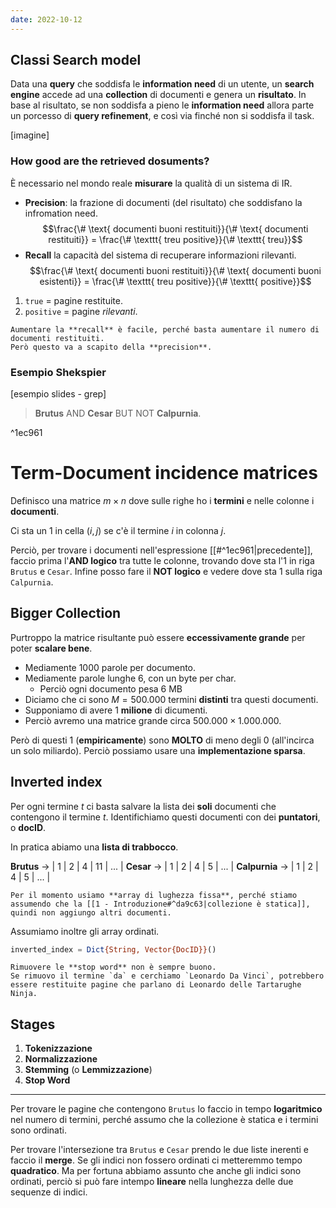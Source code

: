 ```yaml
---
date: 2022-10-12
---
```


## Classi Search model
Data una **query** che soddisfa le **information need** di un utente, un **search engine** accede ad una **collection** di documenti e genera un **risultato**.
In base al risultato, se non soddisfa a pieno le **information need** allora parte un porcesso di **query refinement**, e così via finché non si soddisfa il task.

[imagine]

### How good are the retrieved dosuments?
È necessario nel mondo reale **misurare** la qualità di un sistema di IR.
- **Precision**: la frazione di documenti (del risultato) che soddisfano la infromation need. $$\frac{\# \text{ documenti buoni restituiti}}{\# \text{ documenti restituiti}} = \frac{\# \texttt{ treu positive}}{\# \texttt{ treu}}$$
- **Recall** la capacità del sistema di recuperare informazioni rilevanti. $$\frac{\# \text{ documenti buoni restituiti}}{\# \text{ documenti buoni esistenti}} = \frac{\# \texttt{ treu positive}}{\# \texttt{ positive}}$$

1. `true` = pagine restituite.
2. `positive` = pagine *rilevanti*.

```ad-warning
Aumentare la **recall** è facile, perché basta aumentare il numero di documenti restituiti.
Però questo va a scapito della **precision**.
```

### Esempio Shekspier
[esempio slides - grep]
> **Brutus** AND **Cesar** BUT NOT **Calpurnia**.

^1ec961

# Term-Document incidence matrices
Definisco una matrice $m \times n$ dove sulle righe ho i **termini** e nelle colonne i **documenti**.

Ci sta un 1 in cella $(i,j)$ se c'è il termine $i$ in colonna $j$.

Perciò, per trovare i documenti nell'espressione [[#^1ec961|precedente]], faccio prima l'**AND logico** tra tutte le colonne, trovando dove sta l'1 in riga `Brutus` e `Cesar`.
Infine posso fare il **NOT logico** e vedere dove sta 1 sulla riga `Calpurnia`.

## Bigger Collection
Purtroppo la matrice risultante può essere **eccessivamente grande** per poter **scalare bene**.

- Mediamente 1000 parole per documento.
- Mediamente parole lunghe 6, con un byte per char.
	- Perciò ogni documento pesa 6 MB
- Diciamo che ci sono $M = 500.000$ termini **distinti** tra questi documenti.
- Supponiamo di avere $1$ **milione** di dicumenti.
- Perciò avremo una matrice grande circa $500.000 \times 1.000.000$.

Però di questi 1 (**empiricamente**) sono **MOLTO** di meno degli 0 (all'incirca un solo miliardo).
Perciò possiamo usare una **implementazione sparsa**.

## Inverted index
Per ogni termine $t$ ci basta salvare la lista dei **soli** documenti che contengono il termine $t$.
Identifichiamo questi documenti con dei **puntatori**, o **docID**.

In pratica abiamo una **lista di trabbocco**.

**Brutus** -> | 1 | 2 | 4 | 11 | ... |
**Cesar** ->  | 1 | 2 | 4 | 5 | ... |
**Calpurnia** ->  | 1 | 2 | 4 | 5 | ... |

```ad-important
Per il momento usiamo **array di lughezza fissa**, perché stiamo assumendo che la [[1 - Introduzione#^da9c63|collezione è statica]], quindi non aggiungo altri documenti.
```

Assumiamo inoltre gli array ordinati.

```julia
inverted_index = Dict{String, Vector{DocID}}()
```

```ad-warning
Rimuovere le **stop word** non è sempre buono.
Se rimuovo il termine `da` e cerchiamo `Leonardo Da Vinci`, potrebbero essere restituite pagine che parlano di Leonardo delle Tartarughe Ninja.
```

## Stages
1. **Tokenizzazione**
2. **Normalizzazione**
3. **Stemming** (o **Lemmizzazione**)
4. **Stop Word**

----
Per trovare le pagine che contengono `Brutus` lo faccio in tempo **logaritmico** nel numero di termini, perché assumo che la collezione è statica e i termini sono ordinati.

Per trovare l'intersezione tra `Brutus` e `Cesar`  prendo le due liste inerenti e faccio il **merge**.
Se gli indici non fossero ordinati ci metteremmo tempo **quadratico**.
Ma per fortuna abbiamo assunto che anche gli indici sono ordinati, perciò si può fare intempo **lineare** nella lunghezza delle due sequenze di indici.